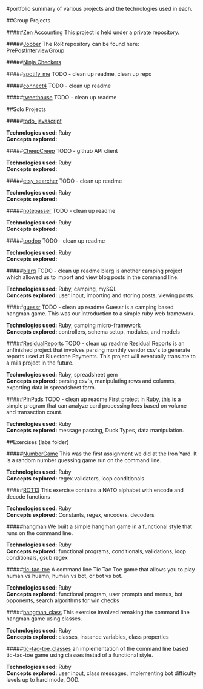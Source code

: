 #portfolio
summary of various projects and the technologies used in each.

##Group Projects

#####[Zen Accounting](http://development.bholben-zen.divshot.io/)
This project is held under a private repository.

#####[Jobber](http://development.bholben-jobber.divshot.io/#/signin)
The RoR repository can be found here: [PrePostInterviewGroup](https://github.com/PrePostInterviewGroup/PrePostInterviewGroup)

#####[Ninja Checkers](https://github.com/brossetti1/Checkers_RB)

#####[spotify_me](https://github.com/brossetti1/spotify_me)
TODO - clean up readme, clean up repo

#####[connect4](https://github.com/brossetti1?tab=repositories)
TODO - clean up readme

#####[tweethouse](https://github.com/brossetti1/tweethouse)
TODO - clean up readme




##Solo Projects


#####[todo_javascript](https://github.com/brossetti1/todo_javascript)

<strong>Technologies used:</strong> Ruby <br>
<strong>Concepts explored:</strong> 


#####[CheepCreep](https://github.com/brossetti1/CheepCreep)
TODO - github API client

<strong>Technologies used:</strong> Ruby <br>
<strong>Concepts explored:</strong>


#####[etsy_searcher](https://github.com/brossetti1/etsy_searcher)
TODO - clean up readme

<strong>Technologies used:</strong> Ruby <br>
<strong>Concepts explored:</strong>


#####[notepasser](https://github.com/brossetti1/notepasser)
TODO - clean up readme

<strong>Technologies used:</strong> Ruby <br>
<strong>Concepts explored:</strong>


#####[toodoo](https://github.com/brossetti1/toodoo)
TODO - clean up readme


<strong>Technologies used:</strong> Ruby <br>
<strong>Concepts explored:</strong>


#####[blarg](https://github.com/brossetti1/blarg)
TODO - clean up readme
blarg is another camping project which allowed us to import and view blog posts in the command line.

<strong>Technologies used:</strong> Ruby, camping, mySQL <br>
<strong>Concepts explored:</strong> user input, importing and storing posts, viewing posts.


#####[guessr](https://github.com/brossetti1/guessr)
TODO - clean up readme
Guessr is a camping based hangman game. This was our introduction to a simple ruby web framework. 

<strong>Technologies used:</strong> Ruby, camping micro-framework <br>
<strong>Concepts explored:</strong> controllers, schema setup, modules, and models


#####[ResidualReports](https://github.com/brossetti1/ResidualReports)
TODO - clean up readme
Residual Reports is an unfinished project that involves parsing monthly vendor csv's to generate reports used at Bluestone Payments. This project will eventually translate to a rails project in the future.

<strong>Technologies used:</strong> Ruby, spreadsheet gem <br>
<strong>Concepts explored:</strong> parsing csv's, manipulating rows and columns, exporting data in spreadsheet form.


#####[PinPads](https://github.com/brossetti1/PinPads)
TODO - clean up readme
First project in Ruby, this is a simple program that can analyze card processing fees based on volume and transaction count. 

<strong>Technologies used:</strong> Ruby <br>
<strong>Concepts explored:</strong> message passing, Duck Types, data manipulation.


##Exercises (labs folder)

#####[NumberGame](https://github.com/brossetti1/labs/tree/master/01-05/complete)
This was the first assignment we did at the Iron Yard. It is a random number guessing game run on the command line.

<strong>Technologies used:</strong> Ruby <br>
<strong>Concepts explored:</strong> regex validators, loop conditionals


#####[ROT13](https://github.com/brossetti1/labs/tree/master/01-06)
This exercise contains a NATO alphabet with encode and decode functions

<strong>Technologies used:</strong> Ruby <br>
<strong>Concepts explored:</strong> Constants, regex, encoders, decoders


#####[hangman](https://github.com/brossetti1/labs/tree/master/01-07)
We built a simple hangman game in a functional style that runs on the command line.

<strong>Technologies used:</strong> Ruby <br>
<strong>Concepts explored:</strong> functional programs, conditionals, validations, loop conditionals, gsub regex


#####[tic-tac-toe](https://github.com/brossetti1/labs/tree/master/01-08)
A command line Tic Tac Toe game that allows you to play human vs huamn, human vs bot, or bot vs bot.

<strong>Technologies used:</strong> Ruby <br>
<strong>Concepts explored:</strong> functional program, user prompts and menus, bot opponents, search algorithms for win checks


#####[hangman_class](https://github.com/brossetti1/labs/tree/master/01-13)
This exercise involved remaking the command line hangman game using classes.

<strong>Technologies used:</strong> Ruby <br>
<strong>Concepts explored:</strong> classes, instance variables, class properties


#####[tic-tac-toe_classes](https://github.com/brossetti1/labs/tree/master/01-15)
an implementation of the command line based tic-tac-toe game using classes instad of a functional style. 

<strong>Technologies used:</strong> Ruby <br>
<strong>Concepts explored:</strong> user input, class messages, implementing bot difficulty levels up to hard mode, OOD.
